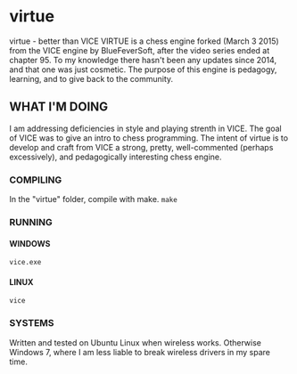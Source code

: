 # virtue
virtue - better than VICE
VIRTUE is a chess engine forked (March 3 2015) from the VICE engine by BlueFeverSoft, after the video series ended at chapter 95. To my knowledge there hasn't been any updates since 2014, and that one was just cosmetic. The purpose of this engine is pedagogy, learning, and to give back to the community. 

## WHAT I'M DOING
I am addressing deficiencies in style and playing strenth in VICE. The goal of VICE was to give an intro to chess programming. The intent of virtue is to develop and craft from VICE a strong, pretty, well-commented (perhaps excessively), and pedagogically interesting chess engine.

### COMPILING
In the "virtue" folder, compile with make.
`make`

### RUNNING
#### WINDOWS
`vice.exe`
#### LINUX
`vice`

### SYSTEMS
Written and tested on Ubuntu Linux when wireless works. Otherwise Windows 7, where I am less liable to break wireless drivers in my spare time. 

